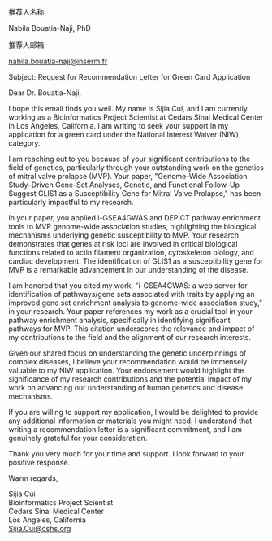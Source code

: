 
推荐人名称:

Nabila Bouatia-Naji, PhD

推荐人邮箱:

nabila.bouatia-naji@inserm.fr

Subject: Request for Recommendation Letter for Green Card Application

Dear Dr. Bouatia-Naji,

I hope this email finds you well. My name is Sijia Cui, and I am currently working as a Bioinformatics Project Scientist at Cedars Sinai Medical Center in Los Angeles, California. I am writing to seek your support in my application for a green card under the National Interest Waiver (NIW) category.

I am reaching out to you because of your significant contributions to the field of genetics, particularly through your outstanding work on the genetics of mitral valve prolapse (MVP). Your paper, "Genome-Wide Association Study–Driven Gene-Set Analyses, Genetic, and Functional Follow-Up Suggest GLIS1 as a Susceptibility Gene for Mitral Valve Prolapse," has been particularly impactful to my research.

In your paper, you applied i-GSEA4GWAS and DEPICT pathway enrichment tools to MVP genome-wide association studies, highlighting the biological mechanisms underlying genetic susceptibility to MVP. Your research demonstrates that genes at risk loci are involved in critical biological functions related to actin filament organization, cytoskeleton biology, and cardiac development. The identification of GLIS1 as a susceptibility gene for MVP is a remarkable advancement in our understanding of the disease.

I am honored that you cited my work, "i-GSEA4GWAS: a web server for identification of pathways/gene sets associated with traits by applying an improved gene set enrichment analysis to genome-wide association study," in your research. Your paper references my work as a crucial tool in your pathway enrichment analysis, specifically in identifying significant pathways for MVP. This citation underscores the relevance and impact of my contributions to the field and the alignment of our research interests.

Given our shared focus on understanding the genetic underpinnings of complex diseases, I believe your recommendation would be immensely valuable to my NIW application. Your endorsement would highlight the significance of my research contributions and the potential impact of my work on advancing our understanding of human genetics and disease mechanisms.

If you are willing to support my application, I would be delighted to provide any additional information or materials you might need. I understand that writing a recommendation letter is a significant commitment, and I am genuinely grateful for your consideration.

Thank you very much for your time and support. I look forward to your positive response.

Warm regards,

Sijia Cui  
Bioinformatics Project Scientist  
Cedars Sinai Medical Center  
Los Angeles, California  
Sijia.Cui@cshs.org